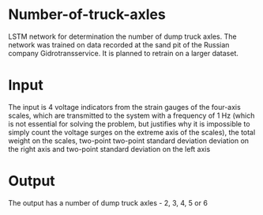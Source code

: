 # Number-of-truck-axles
 LSTM network for determination the number of dump truck axles.
 The network was trained on data recorded at the sand pit of the Russian company Gidrotransservice. It is planned to retrain on a larger dataset.
# Input
 The input is 4 voltage indicators from the strain gauges of the four-axis scales, which are transmitted to the system with a frequency of 1 Hz (which is not essential for solving the problem, but justifies why it is impossible to simply count the voltage surges on the extreme axis of the scales), the total weight on the scales,  two-point two-point standard deviation deviation on the right axis and two-point standard deviation on the left axis
# Output
 The output has a number of dump truck axles - 2, 3, 4, 5 or 6
